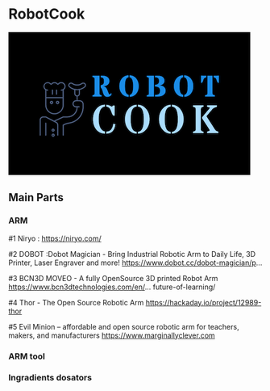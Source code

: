 # RobotCook
![cook bot!](./logo.png "cook bot")
## Main Parts
### ARM
#1 Niryo : https://niryo.com/

#2 DOBOT :Dobot Magician - Bring Industrial Robotic Arm to Daily Life, 3D Printer, Laser Engraver and more!
       https://www.dobot.cc/dobot-magician/p...

#3  BCN3D MOVEO - A fully OpenSource 3D printed Robot Arm
       https://www.bcn3dtechnologies.com/en/...
       future-of-learning/

#4 Thor - The Open Source Robotic Arm
       https://hackaday.io/project/12989-thor

#5 Evil Minion – affordable and open source robotic arm for 
     teachers, makers, and manufacturers
     https://www.marginallyclever.com 
### ARM tool
### Ingradients dosators
